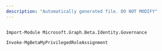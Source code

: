 ```yaml
---
description: "Automatically generated file. DO NOT MODIFY"
---
```


```powershellv2

Import-Module Microsoft.Graph.Beta.Identity.Governance

Invoke-MgBetaMyPrivilegedRoleAssignment

```